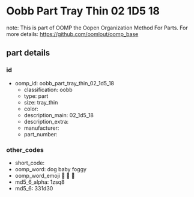# Oobb Part Tray Thin 02 1D5 18  

note: This is part of OOMP the Oopen Organization Method For Parts. For more details: https://github.com/oomlout/oomp_base

##  part details





### id
* oomp_id: oobb_part_tray_thin_02_1d5_18
  * classification: oobb
  * type: part
  * size: tray_thin
  * color: 
  * description_main: 02_1d5_18
  * description_extra: 
  * manufacturer: 
  * part_number: 

### other_codes
* short_code: 
* oomp_word: dog baby foggy
* oomp_word_emoji :dog: :baby: :foggy:
* md5_6_alpha: 1zsq8
* md5_6: 331d30